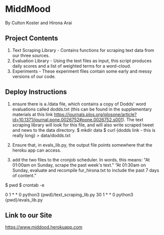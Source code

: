 # MiddMood
By Culton Koster and Hirona Arai


## Project Contents
1. Text Scraping Library - Contains functions for scraping text data from our three sources.
2. Evaluation Library - Using the text files as input, this script produces daily scores and a list of weighted terms for a word-cloud.
3. Experiments - These experiment files contain some early and messy versions of our code.


## Deploy Instructions
1. ensure there is a /data file, which contains a copy of Dodds' word evaluations called dodds.txt (this can be found in the supplementary materials at this link https://journals.plos.org/plosone/article?id=10.1371/journal.pone.0026752#pone.0026752.s001). The text scraping library will look for this file, and will also write scraped tweet and news to the data directory.
$ mkdir data
$ curl {dodds link - this is really long} > data/dodds.txt

2. Ensure that, in evals_lib.py, the output file points somewhere that the heroku app can access.

3. add the two files to the cronjob scheduler. In words, this means:
"At 01:00am on Sunday, scrape the past week's text."
“At 01:30am on Sunday, evaluate and recompile fur_hirona.txt to include the past 7 days of content.”

$ pwd
$ crontab -e

0 1 * * 0 python3 {pwd}/text_scraping_lib.py
30 1 * * 0 python3 {pwd}/evals_lib.py


## Link to our Site

https://www.middood.herokuapp.com
